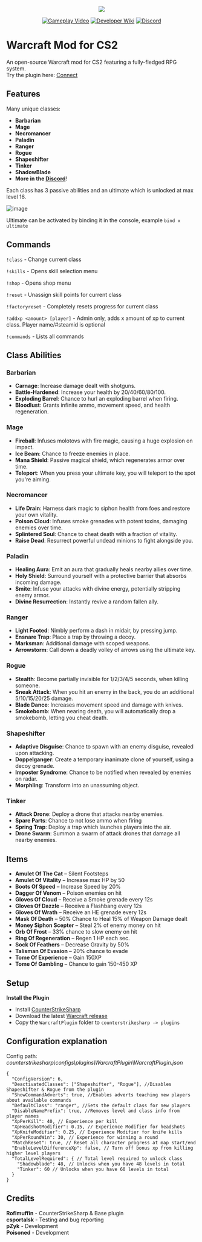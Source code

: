 <p align="center">
  <img src="https://github.com/user-attachments/assets/4f6fac3a-d098-4a41-8f46-2612e112529a">
</p>

<p align="center">
  <a href="https://www.youtube.com/watch?v=Z9HdF47zPss" target="_blank"><img src="https://img.shields.io/badge/Gameplay-Video-red?style=for-the-badge&logo=youtube" alt="Gameplay Video"></a>
  <a href="https://github.com/Wngui/CS2WarcraftMod/wiki" target="_blank"><img src="https://img.shields.io/badge/Developer-Wiki-blue?style=for-the-badge&logo=github" alt="Developer Wiki"></a>
  <a href="https://discord.gg/VvD8aUHCNW" target="_blank"><img src="https://img.shields.io/badge/Join-Discord-5865F2?style=for-the-badge&logo=discord&logoColor=white" alt="Discord"></a>
</p>

# Warcraft Mod for CS2

An open-source Warcraft mod for CS2 featuring a fully-fledged RPG system.</br>
Try the plugin here: [Connect](https://cs2browser.com/connect/136.244.80.208:27015)

## Features

Many unique classes:

- **Barbarian**
- **Mage**
- **Necromancer**
- **Paladin**
- **Ranger**
- **Rogue**
- **Shapeshifter**
- **Tinker**
- **ShadowBlade**
- **More in the [Discord](https://discord.gg/VvD8aUHCNW)**!

Each class has 3 passive abilities and an ultimate which is unlocked at max level 16.

![image](https://github.com/user-attachments/assets/3a96b1ba-0173-4b3e-8e2a-43b1ac091247)

Ultimate can be activated by binding it in the console, example
     ```
     bind x ultimate
     ```

## Commands
```!class``` - Change current class

```!skills``` - Opens skill selection menu

```!shop``` - Opens shop menu

```!reset``` - Unassign skill points for current class

```!factoryreset``` - Completely resets progress for current class

```!addxp <amount> [player]``` - Admin only, adds x amount of xp to current class. Player name/#steamid is optional

```!commands``` - Lists all commands

## Class Abilities

### Barbarian

- **Carnage**: Increase damage dealt with shotguns.
- **Battle-Hardened**: Increase your health by 20/40/60/80/100.
- **Exploding Barrel**: Chance to hurl an exploding barrel when firing.
- **Bloodlust**: Grants infinite ammo, movement speed, and health regeneration. 

### Mage

- **Fireball**: Infuses molotovs with fire magic, causing a huge explosion on impact.
- **Ice Beam**: Chance to freeze enemies in place.
- **Mana Shield**: Passive magical shield, which regenerates armor over time.
- **Teleport**: When you press your ultimate key, you will teleport to the spot you're aiming.

### Necromancer

- **Life Drain**: Harness dark magic to siphon health from foes and restore your own vitality.
- **Poison Cloud**: Infuses smoke grenades with potent toxins, damaging enemies over time.
- **Splintered Soul**: Chance to cheat death with a fraction of vitality.
- **Raise Dead**: Resurrect powerful undead minions to fight alongside you. 

### Paladin

- **Healing Aura**: Emit an aura that gradually heals nearby allies over time.
- **Holy Shield**: Surround yourself with a protective barrier that absorbs incoming damage.
- **Smite**: Infuse your attacks with divine energy, potentially stripping enemy armor.
- **Divine Resurrection**: Instantly revive a random fallen ally.

### Ranger

- **Light Footed**: Nimbly perform a dash in midair, by pressing jump.
- **Ensnare Trap**: Place a trap by throwing a decoy.
- **Marksman**: Additional damage with scoped weapons.
- **Arrowstorm**: Call down a deadly volley of arrows using the ultimate key.

### Rogue

- **Stealth**: Become partially invisible for 1/2/3/4/5 seconds, when killing someone.
- **Sneak Attack**: When you hit an enemy in the back, you do an additional 5/10/15/20/25 damage.
- **Blade Dance**: Increases movement speed and damage with knives.
- **Smokebomb**: When nearing death, you will automatically drop a smokebomb, letting you cheat death. 

### Shapeshifter

- **Adaptive Disguise**: Chance to spawn with an enemy disguise, revealed upon attacking.
- **Doppelganger**: Create a temporary inanimate clone of yourself, using a decoy grenade.
- **Imposter Syndrome**: Chance to be notified when revealed by enemies on radar.
- **Morphling**: Transform into an unassuming object.

### Tinker
- **Attack Drone**: Deploy a drone that attacks nearby enemies.
- **Spare Parts**: Chance to not lose ammo when firing 
- **Spring Trap**: Deploy a trap which launches players into the air.
- **Drone Swarm**: Summon a swarm of attack drones that damage all nearby enemies.

## Items
- **Amulet Of The Cat** – Silent Footsteps
- **Amulet Of Vitality** – Increase max HP by 50
- **Boots Of Speed** – Increase Speed by 20%
- **Dagger Of Venom** – Poison enemies on hit
- **Gloves Of Cloud** – Receive a Smoke grenade every 12s
- **Gloves Of Dazzle** – Receive a Flashbang every 12s
- **Gloves Of Wrath** – Receive an HE grenade every 12s
- **Mask Of Death** – 50% Chance to Heal 15% of Weapon Damage dealt
- **Money Siphon Scepter** – Steal 2% of enemy money on hit
- **Orb Of Frost** – 33% chance to slow enemy on hit
- **Ring Of Regeneration** – Regen 1 HP each sec.
- **Sock Of Feathers** – Decrease Gravity by 50%
- **Talisman Of Evasion** – 20% chance to evade
- **Tome Of Experience** – Gain 150XP
- **Tome Of Gambling** – Chance to gain 150-450 XP

## Setup

**Install the Plugin**
   - Install [CounterStrikeSharp](https://docs.cssharp.dev/docs/guides/getting-started.html)
   - Download the latest [Warcraft release](https://github.com/Wngui/CS2WarcraftMod/releases/latest)
   - Copy the `WarcraftPlugin` folder to `counterstrikesharp -> plugins`

## Configuration explanation
Config path: *counterstrikesharp\configs\plugins\WarcraftPlugin\WarcraftPlugin.json*
```jsonc
{
  "ConfigVersion": 6,
  "DeactivatedClasses": ["Shapeshifter", "Rogue"], //Disables Shapeshifter & Rogue from the plugin
  "ShowCommandAdverts": true, //Enables adverts teaching new players about available commands
  "DefaultClass": "ranger", //Sets the default class for new players
  "DisableNamePrefix": true, //Removes level and class info from player names
  "XpPerKill": 40, // Experience per kill
  "XpHeadshotModifier": 0.15, // Experience Modifier for headshots
  "XpKnifeModifier": 0.25, // Experience Modifier for knife kills
  "XpPerRoundWin": 30, // Experience for winning a round
  "MatchReset": true, // Reset all character progress at map start/end
  "EnableLevelDifferenceXp": false, // Turn off bonus xp from killing higher level players
  "TotalLevelRequired": { // Total level required to unlock class
    "Shadowblade": 48, // Unlocks when you have 48 levels in total 
    "Tinker": 60 // Unlocks when you have 60 levels in total 
  }
}
```

## Credits

**Roflmuffin** - CounterStrikeSharp & Base plugin</br>
**csportalsk** - Testing and bug reporting</br>
**pZyk** - Development</br>
**Poisoned** - Development
